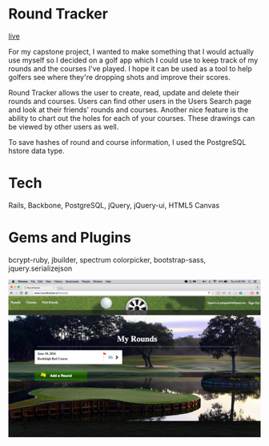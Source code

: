 # Round Tracker

[live](www.roundtracker.io)

For my capstone project, I wanted to make something that I would actually use myself so I decided on a golf app which I could use to keep track of my rounds and the courses I've played.  I hope it can be used as a tool to help golfers see where they're dropping shots and improve their scores.

Round Tracker allows the user to create, read, update and delete their rounds and courses.  Users can find other users in the Users Search page and look at their friends' rounds and courses.  Another nice feature is the ability to chart out the holes for each of your courses.  These drawings can be viewed by other users as well.

To save hashes of round and course information, I used the PostgreSQL hstore data type.

# Tech

Rails, Backbone, PostgreSQL, jQuery, jQuery-ui, HTML5 Canvas

# Gems and Plugins

bcrypt-ruby, jbuilder, spectrum colorpicker, bootstrap-sass, jquery.serializejson

![Rounds Index](./screenshots/rounds-index.png)
